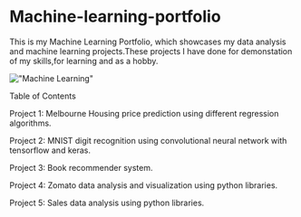 # Machine-learning-portfolio
This is my Machine Learning Portfolio, which showcases my data analysis and machine learning projects.These projects I have done for demonstation of my skills,for learning and as a hobby.


!["Machine Learning"](https://github.com/MohammadAsjadKhan/Machine-learning-portfolio/images/ml_img.jpeg?raw=true)

Table of Contents

Project 1: Melbourne Housing price prediction using different regression algorithms.

Project 2: MNIST digit recognition using convolutional neural network with tensorflow and keras.

Project 3: Book recommender system.

Project 4: Zomato data analysis and visualization using python libraries.

Project 5: Sales data analysis using python libraries.
